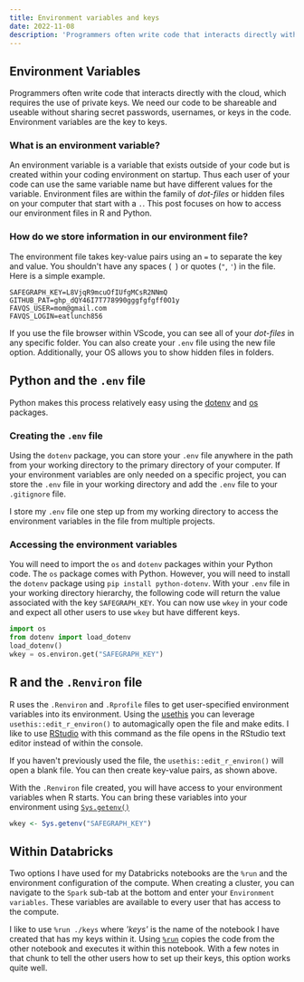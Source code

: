 ```yaml
---
title: Environment variables and keys
date: 2022-11-08
description: 'Programmers often write code that interacts directly with the cloud, requiring private keys. We need our code to be shareable and useable without sharing in the code. Environment variables are the keys to keys.'
---
```


## Environment Variables

Programmers often write code that interacts directly with the cloud, which requires the use of private keys. We need our code to be shareable and useable without sharing secret passwords, usernames, or keys in the code. Environment variables are the key to keys.

### What is an environment variable?

An environment variable is a variable that exists outside of your code but is created within your coding environment on startup. Thus each user of your code can use the same variable name but have different values for the variable. Environment files are within the family of _dot-files_ or hidden files on your computer that start with a `.`. This post focuses on how to access our environment files in R and Python.

### How do we store information in our environment file?

The environment file takes key-value pairs using an `=` to separate the key and value. You shouldn't have any spaces (` `) or quotes (`"`, `'`) in the file. Here is a simple example.

```
SAFEGRAPH_KEY=L8VjqR9mcuOfIUfgMCsR2NNmQ
GITHUB_PAT=ghp_dQY46I7T778990gggfgfgff0O1y
FAVQS_USER=mom@gmail.com
FAVQS_LOGIN=eatlunch856
```

If you use the file browser within VScode, you can see all of your _dot-files_ in any specific folder. You can also create your `.env` file using the new file option. Additionally, your OS allows you to show hidden files in folders.


## Python and the `.env` file

Python makes this process relatively easy using the [dotenv](https://github.com/theskumar/python-dotenv) and [os](https://docs.python.org/3/library/os.html#os.environ) packages.

### Creating the `.env` file

Using the `dotenv` package, you can store your `.env` file anywhere in the path from your working directory to the primary directory of your computer. If your environment variables are only needed on a specific project, you can store the `.env` file in your working directory and add the `.env` file to your `.gitignore` file. 

I store my `.env` file one step up from my working directory to access the environment variables in the file from multiple projects.

### Accessing the environment variables

You will need to import the `os` and `dotenv` packages within your Python code. The `os` package comes with Python. However, you will need to install the `dotenv` package using `pip install python-dotenv`. With your `.env` file in your working directory hierarchy, the following code will return the value associated with the key `SAFEGRAPH_KEY`. You can now use `wkey` in your code and expect all other users to use `wkey` but have different keys.

```python
import os
from dotenv import load_dotenv
load_dotenv()
wkey = os.environ.get("SAFEGRAPH_KEY")
```

## R and the `.Renviron` file

R uses the `.Renviron` and `.Rprofile` files to get user-specified environment variables into its environment. Using the [usethis](https://usethis.r-lib.org/) you can leverage `usethis::edit_r_environ()` to automagically open the file and make edits. I like to use [RStudio](https://posit.co/download/rstudio-desktop/) with this command as the file opens in the RStudio text editor instead of within the console.

If you haven't previously used the file, the `usethis::edit_r_environ()` will open a blank file. You can then create key-value pairs, as shown above.

With the `.Renviron` file created, you will have access to your environment variables when R starts. You can bring these variables into your environment using [`Sys.getenv()`](https://stat.ethz.ch/R-manual/R-devel/library/base/html/Sys.getenv.html)

```R
wkey <- Sys.getenv("SAFEGRAPH_KEY")
```

## Within Databricks

Two options I have used for my Databricks notebooks are the `%run` and the environment configuration of the compute. When creating a cluster, you can navigate to the `Spark` sub-tab at the bottom and enter your `Environment variables`. These variables are available to every user that has access to the compute.

I like to use `%run ./keys` where _'keys'_ is the name of the notebook I have created that has my keys within it. Using [`%run`](https://docs.databricks.com/notebooks/notebooks-use.html#use-run-to-import-a-notebook) copies the code from the other notebook and executes it within this notebook. With a few notes in that chunk to tell the other users how to set up their keys, this option works quite well.

